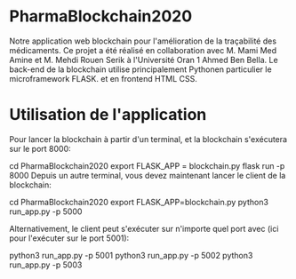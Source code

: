 # PharmaBlockchain2020
Notre application web blockchain pour l'amélioration de la traçabilité des médicaments. Ce projet a été réalisé en collaboration avec M. Mami Med Amine et M. Mehdi Rouen Serik à l'Université Oran 1 Ahmed Ben Bella. Le back-end de la blockchain utilise principalement Pythonen particulier le microframework FLASK. et en frontend HTML CSS.



# Utilisation de l'application 
Pour lancer la blockchain à partir d'un terminal, et la blockchain s'exécutera sur le port 8000:

   cd  PharmaBlockchain2020
   export FLASK_APP = blockchain.py 
   flask run -p 8000
Depuis un autre terminal, vous devez maintenant lancer le client de la blockchain:
   
   cd PharmaBlockchain2020
   export FLASK_APP=blockchain.py
   python3 run_app.py -p 5000
   
Alternativement, le client peut s'exécuter sur n'importe quel port avec (ici pour l'exécuter sur le port 5001):

   python3 run_app.py -p 5001
   python3 run_app.py -p 5002
   python3 run_app.py -p 5003
  
   
    
